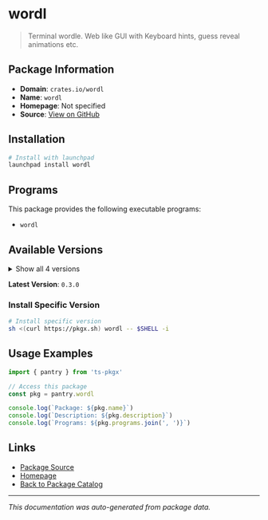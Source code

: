 # wordl

> Terminal wordle. Web like GUI with Keyboard hints, guess reveal animations etc.

## Package Information

- **Domain**: `crates.io/wordl`
- **Name**: `wordl`
- **Homepage**: Not specified
- **Source**: [View on GitHub](https://github.com/pkgxdev/pantry/tree/main/projects/crates.io/wordl/package.yml)

## Installation

```bash
# Install with launchpad
launchpad install wordl
```

## Programs

This package provides the following executable programs:

- `wordl`

## Available Versions

<details>
<summary>Show all 4 versions</summary>

- `0.3.0`, `0.2.0`, `0.1.6`, `0.1.5`

</details>

**Latest Version**: `0.3.0`

### Install Specific Version

```bash
# Install specific version
sh <(curl https://pkgx.sh) wordl -- $SHELL -i
```

## Usage Examples

```typescript
import { pantry } from 'ts-pkgx'

// Access this package
const pkg = pantry.wordl

console.log(`Package: ${pkg.name}`)
console.log(`Description: ${pkg.description}`)
console.log(`Programs: ${pkg.programs.join(', ')}`)
```

## Links

- [Package Source](https://github.com/pkgxdev/pantry/tree/main/projects/crates.io/wordl/package.yml)
- [Homepage](#)
- [Back to Package Catalog](../../../package-catalog.md)

---

*This documentation was auto-generated from package data.*
